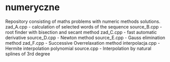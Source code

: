 # numeryczne
Repository consisting of maths problems with numeric methods solutions.
zad_A.cpp - calculation of selected words of the sequence
source_B.cpp - root finder with bisection and secant method
zad_C.cpp - fast automatic derivative
source_D.cpp - Newton method
source_E.cpp - Gauss elimination method
zad_F.cpp - Successive Overrelaxation method
interpolacja.cpp - Hermite interpolation polynomial
source.cpp - Interpolation by natural splines of 3rd degree
